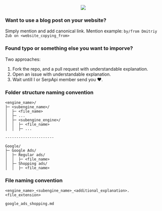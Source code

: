 

<p align="center">
  <img src="https://user-images.githubusercontent.com/78694043/162027938-e3d85dc8-deba-410b-80f6-3e42052f175c.png" />
</p>


### Want to use a blog post on your website?

Simply mention and add canonical link. Mention example: `by/from Dmitriy Zub on <website_copying_from>`


### Found typo or something else you want to imporve?

Two approaches:
1. Fork the repo, and a pull request with understandable explanation.
2. Open an issue with understandable explanation.
3. Wait untill I or SerpApi member send you ❤️.

### Folder structure naming convention

```lang-none
<engine_name>/
├─ <subengine_name>/
│  ├─ <file_name>
│  ├─ ...
│  ├─ <subengine_engine>/
│  │  ├─ <file_name>
│  │  ├─ ...

----------------------

Google/
├─ Google Ads/
│  ├─ Regular ads/
│  │  ├─ <file_name>
│  ├─ Shopping ads/
│  │  ├─ <file_name>

```

### File naming convention

```lang-none
<engine_name>_<subengine_name>_<additional_explanation>.<file_extension> 

google_ads_shopping.md
```
